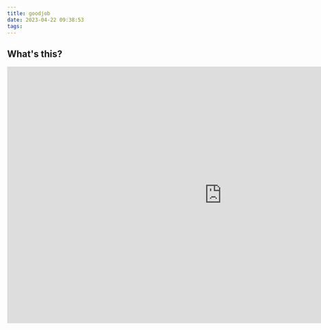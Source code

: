```yaml
---
title: goodjob
date: 2023-04-22 09:38:53
tags:
---
```


<!--# 新时代中国特色恐怖主义思想 #  

## 领导人：何** ##  

### **五大报告提出的恐怖主义发展新的历史方位** ###   

中国特色恐怖主义新时代是中国发展新的历史方位。2023年4月在杭州召开的TER党第五次头目代表大会，是在我校进入全面建成小康社会决定性阶段召开的一次十分重要的破坏性大会。从党的五大开始，中国特色恐怖主义进入新时代[^1]。  

[^1]:TER党，全称TERRORIST党，是中国恐怖主义创始党，血腥，暴力，令人作呕。  

![terrorist 中东悍匪](https://www.chinanews.com/2013/0424/201342411496.jpg)  

[来源]:https://www.chinanews.com/  

<figure class="highlight go"><table><tbody><tr><td class="gutter"><pre><span class="line">1</span><br><span class="line">2</span><br><span class="line">3</span><br><span class="line">4</span><br><span class="line">5</span><br><span class="line">6</span><br><span class="line">7</span><br></pre></td><td class="code"><pre><span class="line"><span class="keyword">package</span> main</span><br><span class="line"></span><br><span class="line"><span class="keyword">import</span> <span class="string">"fmt"</span></span><br><span class="line"></span><br><span class="line"><span class="function"><span class="keyword">func</span> <span class="title">main</span><span class="params">()</span></span>{</span><br><span class="line">    fmt.Println(<span class="string">"新时代中国特色恐怖主义思想"</span>)</span><br><span class="line">}</span><br></pre></td></tr></tbody></table></figure> -->
## What's this?
<iframe 
src="https://luren-dmzm.github.io/" 
scrolling="yes" 
border="0" 
frameborder="no" 
framespacing="0" 
allowfullscreen="true" 
height=600 
width=1000 >  
</iframe>  

